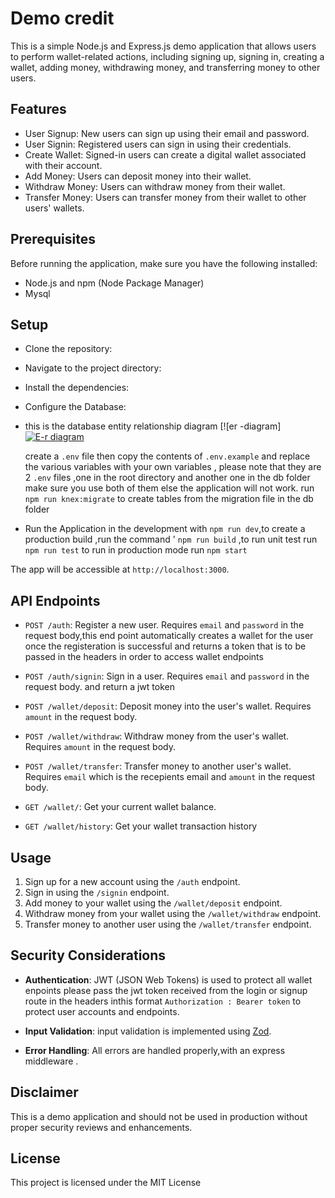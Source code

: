 # Demo credit

This is a simple Node.js and Express.js demo application that allows users to perform wallet-related actions, including signing up, signing in, creating a wallet, adding money, withdrawing money, and transferring money to other users.

## Features

- User Signup: New users can sign up using their email and password.
- User Signin: Registered users can sign in using their credentials.
- Create Wallet: Signed-in users can create a digital wallet associated with their account.
- Add Money: Users can deposit money into their wallet.
- Withdraw Money: Users can withdraw money from their wallet.
- Transfer Money: Users can transfer money from their wallet to other users' wallets.

## Prerequisites

Before running the application, make sure you have the following installed:

- Node.js and npm (Node Package Manager)
- Mysql

## Setup

- Clone the repository:


- Navigate to the project directory:


- Install the dependencies:


- Configure the Database:
- this is the database entity relationship diagram [![er -diagram]
[![E-r diagram](https://res.cloudinary.com/dzm0ntibm/image/upload/v1692939118/Untitled_Workspace_2_df75hk.png "E-r diagram")](https://res.cloudinary.com/dzm0ntibm/image/upload/v1692939118/Untitled_Workspace_2_df75hk.png "E-r diagram")
   
   create a  `.env` file then copy the contents of  `.env.example` and replace the various  variables with your own  variables , please note that they are 2  `.env` files ,one in the root directory and another one in the db folder make sure you use both of them else the application will not work.   run `npm run knex:migrate` to create tables from the migration file in the db folder
   

- Run the Application in the development with  `npm run dev`,to create a production build ,run the command ' `npm run build` ,to run unit test run  `npm run test` to run in production mode run  `npm start`


The app will be accessible at `http://localhost:3000`.

## API Endpoints

- `POST /auth`: Register a new user. Requires `email` and `password` in the request body,this end point automatically creates a wallet for the user once the registeration is successful and returns a token that is to be passed in the headers in order to access wallet endpoints
- `POST /auth/signin`: Sign in a user. Requires `email` and `password` in the request body. and return a jwt token

- `POST /wallet/deposit`: Deposit money into the user's wallet. Requires `amount` in the request body.

- `POST /wallet/withdraw`: Withdraw money from the user's wallet. Requires `amount` in the request body.

- `POST /wallet/transfer`: Transfer money to another user's wallet. Requires `email`  which is the recepients email and `amount` in the request body.

- `GET /wallet/`: Get your current wallet balance.

- `GET /wallet/history`: Get your  wallet transaction history

## Usage

1. Sign up for a new account using the `/auth` endpoint.
2. Sign in using the `/signin` endpoint.
4. Add money to your wallet using the `/wallet/deposit` endpoint.
5. Withdraw money from your wallet using the `/wallet/withdraw` endpoint.
6. Transfer money to another user using the `/wallet/transfer` endpoint.

## Security Considerations

- **Authentication**:   JWT (JSON Web Tokens) is used to protect all wallet enpoints please pass the jwt token received from the login or signup route in the headers inthis format  `Authorization : Bearer token`  to protect user accounts and endpoints.

- **Input Validation**: input validation is implemented using [Zod](https://zod.dev/ "Zod").
- **Error Handling**: All errors are handled properly,with an express middleware  .


## Disclaimer

This is a demo application and should not be used in production without proper security reviews and enhancements.

## License

This project is licensed under the MIT License
